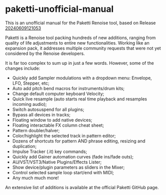 # paketti-unofficial-manual
This is an unofficial manual for the Paketti Renoise tool, based on Release [20240609121053](https://github.com/esaruoho/org.lackluster.Paketti.xrnx/releases/tag/20240609121053)

Paketti is a Renoise tool packing hundreds of new additions, ranging from quality of life adjustments to entire new functionalities. Working like an expansion pack, it addresses multiple community requests that were not yet considered by the Renoise developers.

It is far too complex to sum up in just a few words. However, some of the changes include:

* Quickly add Sampler modulations with a dropdown menu: Envelope, LFO, Stepper, etc;
* Auto add pitch bend macros for instruments/drum kits;
* Change default computer keyboard Velocity;
* Quick live resample (auto starts real time playback and resamples incoming audio);
* Switch autosuspend for all plugins;
* Bypass all devices in tracks;
* Floating window to add native devices;
* Floating interactable FX column cheat sheet;
* Pattern doubler/halver;
* Color/highlight the selected track in pattern editor;
* Dozens of shortcuts for pattern AND phrase editing, resizing and duplication;
* Impulse Tracker (.it) key commands;
* Quickly add Gainer automation curves (fade ins/fade outs);
* AU/VST/VST3/Native Plugins/Effects Lister;
* Show device/plugin parameters as sliders in the Mixer;
* Control selected sample loop start/end with MIDI;
* Any much much more!

An extensive list of additions is available at the official Paketti GitHub page.


